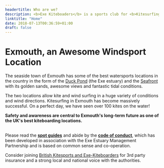 ```yaml
---
headertitle: Who are we?
description: <b>Exe Kiteboaders</b> is a sports club for <b>Kitesurfing around Exmouth (Duck Pond and Seafront)</b>
linktitle: "Home"
date: 2018-07-13T00:36:59+01:00
draft: false
---
```


# Exmouth, an Awesome Windsport Location

The seaside town of Exmouth has some of the best watersports locations in the country in the form of the [Duck Pond](spot-guide/duck-pond) (the Exe estuary) and the [Seafront](/spot-guide/seafront/) with its golden sands, awesome views and fantastic tidal conditions.

The two locations allow kite and wind surfing in a huge variety of conditions and wind directions. Kitesurfing in Exmouth has become massively successful. On a perfect day, we have seen over 100 kites on the water!

<div class="text-center">
<strong>Safety and awareness are central to Exmouth's long-term future as one of the UK's best kiteboarding locations.</strong>
</div>
<br>

Please read the **[spot guides](/spot-guide/)** and abide by the **[code of conduct](/code-of-conduct/)**, which has been developed in association with the Exe Estuary Management Partnership and is based on common sense and co-operation.

Consider joining [British Kitesports and Exe-Kiteboarders](/membership) for 3rd party insurance and a strong local and national voice with the authorities.
